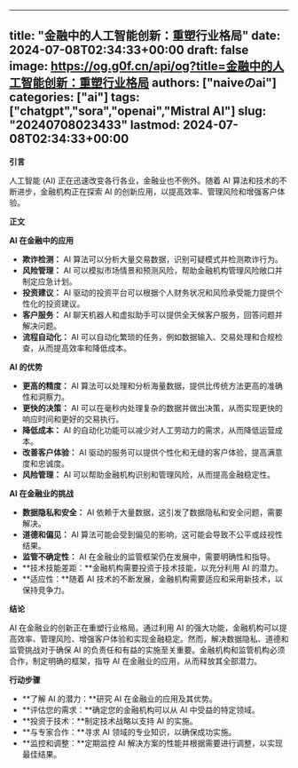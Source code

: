 
---
title: "金融中的人工智能创新：重塑行业格局"
date: 2024-07-08T02:34:33+00:00
draft: false
image: https://og.g0f.cn/api/og?title=金融中的人工智能创新：重塑行业格局
authors: ["naiveのai"]
categories: ["ai"]
tags: ["chatgpt","sora","openai","Mistral AI"]
slug: "20240708023433"
lastmod: 2024-07-08T02:34:33+00:00
---
**引言**

人工智能 (AI) 正在迅速改变各行各业，金融业也不例外。随着 AI 算法和技术的不断进步，金融机构正在探索 AI 的创新应用，以提高效率、管理风险和增强客户体验。

**正文**

**AI 在金融中的应用**

* **欺诈检测：** AI 算法可以分析大量交易数据，识别可疑模式并检测欺诈行为。
* **风险管理：** AI 可以模拟市场情景和预测风险，帮助金融机构管理风险敞口并制定应急计划。
* **投资建议：** AI 驱动的投资平台可以根据个人财务状况和风险承受能力提供个性化的投资建议。
* **客户服务：** AI 聊天机器人和虚拟助手可以提供全天候客户服务，回答问题并解决问题。
* **流程自动化：** AI 可以自动化繁琐的任务，例如数据输入、交易处理和合规检查，从而提高效率和降低成本。

**AI 的优势**

* **更高的精度：** AI 算法可以处理和分析海量数据，提供比传统方法更高的准确性和洞察力。
* **更快的决策：** AI 可以在毫秒内处理复杂的数据并做出决策，从而实现更快的响应时间和更好的交易执行。
* **降低成本：** AI 的自动化功能可以减少对人工劳动力的需求，从而降低运营成本。
* **改善客户体验：** AI 驱动的服务可以提供个性化和无缝的客户体验，提高满意度和忠诚度。
* **风险管理：** AI 可以帮助金融机构识别和管理风险，从而提高金融稳定性。

**AI 在金融业的挑战**

* **数据隐私和安全：** AI 依赖于大量数据，这引发了数据隐私和安全问题，需要解决。
* **道德和偏见：** AI 算法可能会受到偏见的影响，这可能会导致不公平或歧视性结果。
* **监管不确定性：** AI 在金融业的监管框架仍在发展中，需要明确性和指导。
* **技术技能差距：**金融机构需要投资于技术技能，以充分利用 AI 的潜力。
* **适应性：**随着 AI 技术的不断发展，金融机构需要适应和采用新技术，以保持竞争力。

**结论**

AI 在金融业的创新正在重塑行业格局。通过利用 AI 的强大功能，金融机构可以提高效率、管理风险、增强客户体验和实现金融稳定。然而，解决数据隐私、道德和监管挑战对于确保 AI 的负责任和有益的实施至关重要。金融机构和监管机构必须合作，制定明确的框架，指导 AI 在金融业的应用，从而释放其全部潜力。

**行动步骤**

* **了解 AI 的潜力：**研究 AI 在金融业的应用及其优势。
* **评估您的需求：**确定您的金融机构可以从 AI 中受益的特定领域。
* **投资于技术：**制定技术战略以支持 AI 的实施。
* **与专家合作：**寻求 AI 领域的专业知识，以确保成功实施。
* **监控和调整：**定期监控 AI 解决方案的性能并根据需要进行调整，以实现最佳结果。